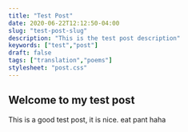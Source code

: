 ```yaml
---
title: "Test Post"
date: 2020-06-22T12:12:50-04:00
slug: "test-post-slug"
description: "This is the test post description"
keywords: ["test","post"]
draft: false
tags: ["translation","poems"]
stylesheet: "post.css"
---
```


## Welcome to my test post

This is a good test post, it is nice.
eat pant haha